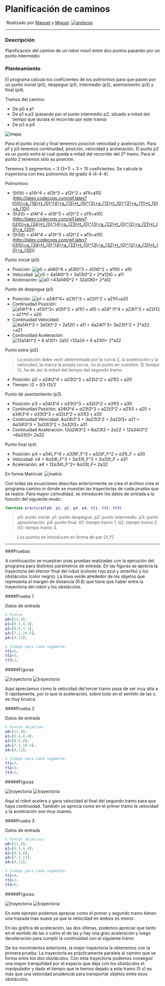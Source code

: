﻿# Planificación de caminos
﻿
﻿Realizado por [Manuel](https://github.com/recoletosmb) y [Miguel](https://github.com/Miguelos). [![endorse](http://api.coderwall.com/miguelos/endorsecount.png)](http://coderwall.com/miguelos)

---

### Descripción

Planificación del camino de un robot móvil entre dos puntos pasando por un punto intermedio

### Planteamiento 

El programa calcula los coeficientes de los polinomios para que pasen por un punto inicial (p0), despegue (p1), intermedio (p2), asentamiento (p3) y final (p4). 

Tramos del camino:
* De p0 a p1
* De p1 a p3 (pasando por el punto intermedio p2, situado a mitad del tiempo que durará el recorrido por este tramo)
* De p3 a p4

![mapa](https://raw.github.com/ManMik/planif-caminos/master/img/graficas/image23.png)

Para el punto inicial y final tenemos posición velocidad y aceleración. Para p1 y p3 tenemos continuidad, posición, velocidad y aceleración. El punto p2 es un punto extra el cual queda a mitad del recorrido del 2º tramo. Para el punto 2 tenemos sólo su posición.

Tenemos 3 segmentos = 3 (3+1) + 3 = 15 coeficientes. Se calcula la trayectoria con tres polinomios de grado 4 (4-4-4).

Polinomios: 
* ![h1(t) = a14t^4 + a13t^3 + a12t^2 + a11t+a10](http://latex.codecogs.com/gif.latex?h1(t\)=a_{14}*t_{0}^{4}+a_{13}*t_{0}^{3}+a_{12}*t_{0}^{2}+a_{11}*t_{0}+a_{10})
* ![h2(t) = a14t^4 + a13t^3 + a12t^2 + a11t+a10](http://latex.codecogs.com/gif.latex?h2(t\)=a_{24}*t_{0}^{4}+a_{23}*t_{0}^{3}+a_{22}*t_{0}^{2}+a_{21}*t_{0}+a_{20})
* ![h3(t) = a14t^4 + a13t^3 + a12t^2 + a11t+a10](http://latex.codecogs.com/gif.latex?h3(t\)=a_{34}*t_{0}^{4}+a_{33}*t_{0}^{3}+a_{32}*t_{0}^{2}+a_{31}*t_{0}+a_{30})

Punto inicial (p0)
* Posición: ![p0 = a14t0^4 + a13t0^3 + a12t0^2 + a11t0 + a10](http://latex.codecogs.com/gif.latex?p0=a_{14}*t_{0}^{4}+a_{13}*t_{0}^{3}+a_{12}*t_{0}^{2}+a_{11}*t_{0}+a_{10})
* Velocidad: ![v0 = 4*a14t0^3 + 3*a13t0^2 + 2*a12t0 + a11](http://latex.codecogs.com/gif.latex?v0=4*a_{14}*t_{0}^{3}+3*a_{13}*t_{0}^{2}+2*a_{12}*t_{0}+a_{12}*t_{0}+a_{11})
* Aceleración: ![a0 =4*3*a14t0^2 + 3*2*a13t0+ 2*a12](http://latex.codecogs.com/gif.latex?a0=4*3*a_{14}*t_{0}^{2}+3*2*a_{13}*t_{0}+2*a_{12})

Punto de despegue (p1)
* Posición: ![p1 = a24t1^4+ a23t1^3 + a22t1^2 + a21t1+a20](http://latex.codecogs.com/gif.latex?p1=a_{24}*t_{0}^{4}+a_{23}*t_{0}^{3}+a_{22}*t_{0}^{2}+a_{21}*t_{0}+a_{20}) 
* Continuidad Posición: ![a14*t1^4 + a13*t1^3+ a12*t1^2 + a11*t1 + a10 = a24* t1^4 + a23*t1^3 + a22*t12 + a21*t1 + a20](http://latex.codecogs.com/gif.latex?a_{14}*t_{1}^{4}+a_{13}*t_{1}^{3}+a_{12}*t_{1}^{2}+a_{11}*t_{1}+a_{10}=a_{24}*t_{1}^{4}+a_{23}*t_{1}^{3}+a_{22}*t_{1}^{2}+a_{21}*t_{1}+a_{20})
* Continuidad Velocidad: ![4*a14*t1^3 + 3*a13*t1^2 + 2*a12*t1 + a11 = 4*a24*t1^3+ 3*a23*t1^2 + 2*a22 +a21](http://latex.codecogs.com/gif.latex?4*a_{14}*t_{1}^{3}+3*a_{13}*t_{1}^{2}+2*a_{12}*t_{1}+a_{11}=4*a_{24}*t_{1}^{3}+3*a_{23}*t_{1}^{2}+2*a_{22}+a_{21})
* Continuidad Aceleración: ![12*a14*t1^2 + 6 *a13*t1+ 2*a12 =12*a24 + 6 *a23*t1+ 2*a22](http://latex.codecogs.com/gif.latex?12*a_{14}*t_{1}^{2}+6*a_{13}*t_{1}+2*a_{12}=12*a_{24}+6*a_{23}*t_{1}+2*a_{22})

Punto extra (p2)
> La posición debe venir determinada por la curva 2, la aceleración y la velocidad, la marca la propia curva, no el punto en cuestión. El tiempo t2, ha de ser la mitad del tiempo del segundo tramo.
* Posición: p2 = a24*t2^4 + a23*t2^3 + a22*t2^2 + a21*t2 + a20 
* Tiempo: t2 = (t3-t1)/2

Punto de asentamiento (p3)
* Posición: p3 = a34*t3^4 + a33*t3^3 + a32*t3^2 + a31*t3 + a30
* Continuidad Posición: a24*t3^4 + a23*t3^3 + a22*t3^2 + a21*t3 + a20 = a34*t3^4 + a33*t3^3 + a32*t3^2 + a31*t3 + a30
* Continuidad Velocidad: 4*a24*t3^3 + 3*a23*t3^2 + 2*a22*t3+ a21 = 4*a34*t3^3 + 3*a33*t3^2 + 2*a32*t3+ a31
* Continuidad Aceleración:  12*a24*t3^2 + 6*a23*t3 + 2*a22 = 12*a34*t3^2 +6*a33*t3+ 2*a32

Punto final (p4)
* Posición: p4 = a34*t_F^4 + a33*tF_F^3 + a32*tF_F^2 + a31*t_F + a30 
* Velocidad: v4 = 4*a34*t_F^3 + 3*a33*t_F^2 + 2*a32*t_F + a31
* Aceleración: a4 = 12*a34*t_F^2+ 6*a33t_F+ 2*a32

En forma Matricial:
![matriz](https://raw.github.com/ManMik/planif-caminos/master/img/formulas/image24.png)

Con todas las ecuaciones descritas anteriormente se crea el archivo crea el programa camino.m donde se muestan las trayectorias de cada prueba que se realce. Para mayor comodidad, se introducen los datos de entrada a la función del siguiente modo:

```matlab
function practica3(p0, p1, p2, p3, p4, tt1, tt2, tt3)
```
> p0: punto inicial.
> p1: punto despegue.
> p2: punto intermedio.
> p3: punto aproximación.
> p4: punto final.
> tt1: tiempo tramo 1.
> tt2: tiempo tramo 2.
> tt3: tiempo tramo 3.

> Los puntos se introducen en forma de par [X,Y]

---

###Pruebas

A continuación se muestran unas pruebas realizadas con la ejecución del programa para distintos parámetros de entrada. 
En las figuras se aprecia la trayectoria del efector final del robot (colores rojo azul y amarillo) y los obstáculos (color negro). La línea verde alrededor de los objetos que representa el margen de distancia (0.8) que tiene que haber entre la trayectoria del robot y los obstáculos.

####Prueba 1

Datos de entrada

```Matlab
% Puntos 
p0=[13,4];
p1=[9.5,4.3];
p2=[8.8,7.1];
p3=[7.2,10.4];
p4=[4,11];

% tiempo para cada segmento:
tt1=5;
tt2=5;
tt3=2;
```

#####Figuras

![trayectoria](https://raw.github.com/ManMik/planif-caminos/master/img/graficas/image19.png)
![trayectoria](https://raw.github.com/ManMik/planif-caminos/master/img/graficas/image22.png)

Aquí apreciamos como la velocidad del tercer tramo pasa de ser muy alta a 0 rápidamente, por lo que la aceleración, sobre todo en el sentido de las x, es muy brusca.

####Prueba 2

Datos de entrada

```Matlab
% Puntos objetivo:
p0=[13,4];
p1=[9.6,4.4];
p2=[8.5,8];
p3=[7.3,10.4];
p4=[4,11];

% tiempo para cada segmento:
tt1=7;
tt2=5;
tt3=2;
```	

#####Figuras

![trayectoria](https://raw.github.com/ManMik/planif-caminos/master/img/graficas/image20.png)
![trayectoria](https://raw.github.com/ManMik/planif-caminos/master/img/graficas/image17.png)

Aquí el robot acelera y gana velocidad al final del segundo tramo para que haya continuidad. 
También se aprecia como en el primer tramo la velocidad y la aceleración son muy suaves.

####Prueba 3

Datos de entrada
```Matlab
% Puntos objetivo:
p0=[13,4];
p1=[8.5,4.4];
p2=[8.5,8];
p3=[7.3,11];
p4=[4,11];

% tiempo para cada segmento:
tt1=4;
tt2=1;
tt3=5;
```
#####Figuras:

![trayectoria](https://raw.github.com/ManMik/planif-caminos/master/img/graficas/image18.png)
![trayectoria](https://raw.github.com/ManMik/planif-caminos/master/img/graficas/image21.png)

En este ejemplo podemos apreciar como el primer y segundo tramo tienen una trazada mas suave ya que la velocidad en ambos es menor.

En las gráfica de aceleración, las dos últimas, podemos apreciar que tanto en el sentido de las x como el de las y hay una gran aceleración y luego deceleración para cumplir la continuidad con el siguiente tramo

De los movimientos anteriores, la mejor trayectoria la obtenemos con la primera prueba. La trayectoria es prácticamente paralela al camino que se forma entre los dos obstáculos. Con esta trayectoria podemos conseguir una mayor tranquilidad por el espacio que deja con los obstáculos el manipulador y dado el tiempo que le hemos dejado a este tramo (5 s) es más que una velocidad prudencial para transportar objetos entre esos obstáculos.
